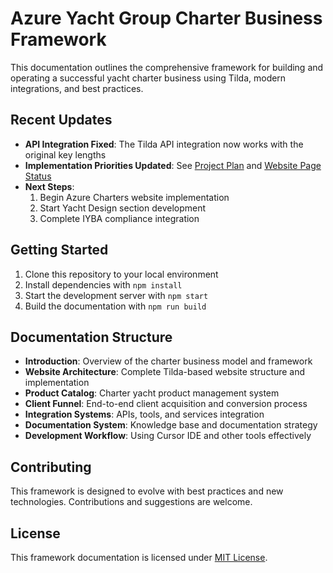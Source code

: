 # Azure Yacht Group Charter Business Framework

This documentation outlines the comprehensive framework for building and operating a successful yacht charter business using Tilda, modern integrations, and best practices.

## Recent Updates

- **API Integration Fixed**: The Tilda API integration now works with the original key lengths
- **Implementation Priorities Updated**: See [Project Plan](docs/PROJECT_PLAN.md) and [Website Page Status](docs/WEBSITE_PAGE_STATUS.md)
- **Next Steps**:
  1. Begin Azure Charters website implementation
  2. Start Yacht Design section development
  3. Complete IYBA compliance integration

## Getting Started

1. Clone this repository to your local environment
2. Install dependencies with `npm install`
3. Start the development server with `npm start`
4. Build the documentation with `npm run build`

## Documentation Structure

- **Introduction**: Overview of the charter business model and framework
- **Website Architecture**: Complete Tilda-based website structure and implementation
- **Product Catalog**: Charter yacht product management system
- **Client Funnel**: End-to-end client acquisition and conversion process
- **Integration Systems**: APIs, tools, and services integration
- **Documentation System**: Knowledge base and documentation strategy
- **Development Workflow**: Using Cursor IDE and other tools effectively

## Contributing

This framework is designed to evolve with best practices and new technologies. Contributions and suggestions are welcome.

## License

This framework documentation is licensed under [MIT License](LICENSE).
